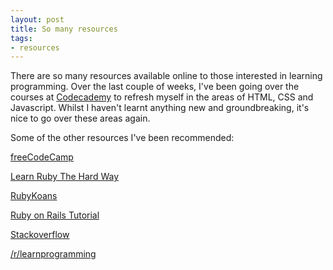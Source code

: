```yaml
---
layout: post
title: So many resources
tags:
- resources
---
```


There are so many resources available online to those interested in learning programming.  Over the last couple of weeks, I've been going over the courses at [Codecademy](https://www.codecademy.com) to refresh myself in the areas of HTML, CSS and Javascript. Whilst I haven't learnt anything new and groundbreaking, it's nice to go over these areas again.

Some of the other resources I've been recommended:

[freeCodeCamp](http://www.freecodecamp.com)

[Learn Ruby The Hard Way](http://learnrubythehardway.org/book/)

[RubyKoans](http://www.rubykoans.com)

[Ruby on Rails Tutorial](https://www.railstutorial.org/book)

[Stackoverflow](http://stackoverflow.com/)

[/r/learnprogramming](https://www.reddit.com/r/learnprogramming/)